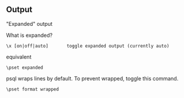 


## Output

"Expanded" output

What is expanded?

```
\x [on|off|auto]       toggle expanded output (currently auto)
```

equivalent

```
\pset expanded
```

psql wraps lines by default. To prevent wrapped, toggle this command.

```
\pset format wrapped
```
